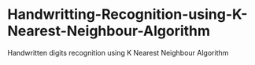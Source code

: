 # Handwritting-Recognition-using-K-Nearest-Neighbour-Algorithm
Handwritten digits recognition using K Nearest Neighbour Algorithm
